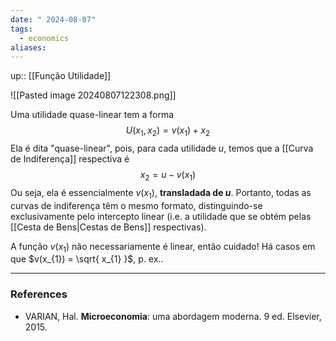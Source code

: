 ```yaml
---
date: " 2024-08-07"
tags:
  - economics
aliases:
---
```


up:: [[Função Utilidade]]

![[Pasted image 20240807122308.png]]

Uma utilidade quase-linear tem a forma
$$
U(x_{1},x_{2}) = v(x_{1}) + x_{2}
$$
Ela é dita "quase-linear", pois, para cada utilidade $u$, temos que a [[Curva de Indiferença]] respectiva é
$$
x_{2} = u - v(x_{1})
$$
Ou seja, ela é essencialmente $v(x_{1})$, **transladada de $u$**. Portanto, todas as curvas de indiferença têm o mesmo formato, distinguindo-se exclusivamente pelo intercepto linear (i.e. a utilidade que se obtém pelas [[Cesta de Bens|Cestas de Bens]] respectivas).

A função $v(x_{1})$ não necessariamente é linear, então cuidado! Há casos em que $v(x_{1}) = \sqrt{ x_{1} }$, p. ex..

---
### References
- VARIAN, Hal. **Microeconomia**: uma abordagem moderna. 9 ed. Elsevier, 2015.